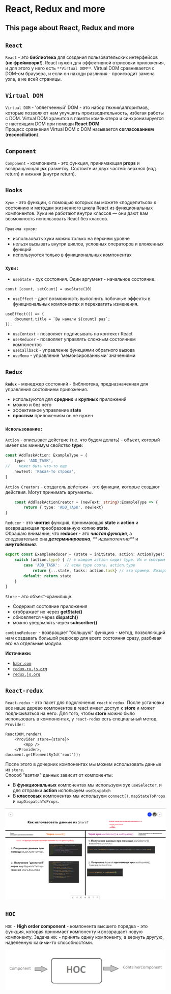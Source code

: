 # React, Redux and more #

## This page about React, Redux and more

## `React`

`React` - это **библиотека** для создания пользовательских интерфейсов (**не фреймворк!**). React нужен для эффективной
отрисовки приложения, и для этого у него есть `**Virtual DOM**`. Virtual DOM сравнивается с DOM-ом браузера, и если он
находи различия - происходит замена узла, а не всей страницы.

## `Virtual DOM`

`Virtual DOM` - 'облегченный' DOM - это набор техник\алгоритмов, которые позволяют нам улучшить производительность,
избегая работы с DOM. Virtual DOM хранится в памяти компьютера и синхронизируется с настоящим DOM при помощи **React
DOM**.  
Процесс сравнения Virtual DOM c DOM называется **согласованием** (**reconciliation**).

## `Component`

`Component` - компонента - это функция, принимающая **props** и возвращающая **jsx** разметку. Состоите из двух частей:
верхняя (над return) и нижняя (внутри return).

## `Hooks`

`Хуки` - это функции, с помощью которых вы можете «подцепиться» к состоянию и методам жизненного цикла React из
функциональных компонентов. Хуки не работают внутри классов — они дают вам возможность использовать React без классов.  

`Правила хуков:`  
* использовать хуки можно только на верхнем уровне
* нельзя вызывать внутри циклов, условных операторов и вложенных функций
* используются только в функциональных компонентах  

### `Хуки:`   

* `useState` - хук состояния. Один аргумент - начальное состояние.
```JS
const [count, setCount] = useState(10)
```

* `useEffect` - дает возможность выполнить побочные эффекты в функциональных компонентах и перехватить изменения.

```JS
useEffect(() => {
    document.title = `Вы нажали ${count} раз`;
});

```

* `useContext` - позволяет подписывать на контекст React
* `useReducer` - позволяет управлять сложным состоянием компонентов
* `useCallback` - управление функциями обратного вызова
* `useMemo` - управление 'мемоизированными' значениями

## `Redux`

**`Redux`** - менеджер состояний - библиотека, предназначенная для управления состоянием приложения.

* используются для **средних** и **крупных** приложений
* можно и без него
* эффективное управление **state**
* **простым** приложениям он не нужен

### **`Использование:`**

`Action` - описывает действие (т.е. что будем делать) - объект, который имеет как минимум свойство **type**:

```typescript
const AddTaskAction: ExampleType = {
    type: 'ADD_TASK',
//    может быть что-то еще
    newText: 'Какая-то строка',
}
```  

`Action Creators` - создатель действия - это функции, которые создают действия. Могут принимать аргументы.

```typescript
    const AddTaskActionCreator = (newText: string):ExampleType => {
        return { type: 'ADD_TASK', newText}
}
```  

`Reducer` - это **чистая** функция, принимающая **state** и **action** и возвращающая преобразованную копию **state**.  
Обращаю внимание, что **reducer** - это _**чистая функция**_, а следовательно она _**детерминирована**_, _**
идемпотентна**_ и _**имутабельна**_.

```typescript
export const ExampleReducer = (state = initState, action: ActionType): ExampleTypeState => { // к нам приходит state и action
    switch (action.type) { // в каждом action сидит type. Их и смотрим
        case 'ADD_TASK':  // если type соотв. action.type
            return {...state, tasks: action.task} // это пример. Возвращает имзенененную копию state
        default: return state
    }
}
```  

`Store` - это объект-хранилище.  
* Содержит состояние приложения
* отображает их через **getState()**
* обновляется через **dispatch()**
* можно уведомлять через **subscriber()**  

`combineReducer` - возвращает "большую" функцию - метод, позволяющий нам создавать большой редюсер для всего состояния сразу, разбивая его на отдельные модули.  

**Источники:**

* [`habr.com`](https://habr.com/ru/post/498860/)
* [`redux-ru.js.org`](https://redux-ru.js.org/#documentation)
* [`redux.js.org`](https://redux.js.org/introduction/getting-started)  

## `React-redux`
`React-redux` - это пакет для подключения `react` к `redux`. После установки все наше дерево компонентов в react имеет доступ к **store** и может подписываться на него. Для того, чтобы **store** можно было использовать в компонентах, у `react-redux` есть специальный метод `Provider`:  

```JS
ReactDOM.render(
    <Provider store={store}>
        <App />
    </Provider>, 
document.getElementById('root'));
```  

После этого в дочерних компонентах мы можем использовать данные из `store`.  
Способ "взятия" данных зависит от компоненты:
* В __функциональных__ компонентах мы используем хук `useSelector`, и для отправки **action** используем `useDispatch`
* В __классовых__ компонентах мы используем `connect()`, `mapStateToProps` и `mapDispatchToProps`.      

![table-connect](./assets/about_connect.png)  


## `HOC`
`HOC` - **High order component** - компонента высшего порядка - это функция, которая принимает компоненту и возвращает новую компоненту. Задача `HOC` - принять однку компоненту, а вернуть другую, наделенную какими-то способностями.  

![HOC1](./assets/HOC1.png)  


